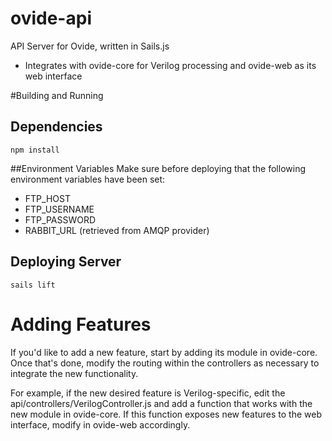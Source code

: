 # ovide-api

API Server for Ovide, written in Sails.js

- Integrates with ovide-core for Verilog processing and ovide-web as its web interface

#Building and Running

## Dependencies
```
npm install
```

##Environment Variables
Make sure before deploying that the following environment variables have been set:

- FTP_HOST
- FTP_USERNAME
- FTP_PASSWORD
- RABBIT_URL (retrieved from AMQP provider)


## Deploying Server
```
sails lift
```



# Adding Features
If you'd like to add a new feature, start by adding its module in ovide-core. Once that's done, modify the routing within the controllers as necessary to integrate the new functionality. 

For example, if the new desired feature is Verilog-specific, edit the api/controllers/VerilogController.js and add a function that works with the new module in ovide-core. If this function exposes new features to the web interface, modify in ovide-web accordingly.
